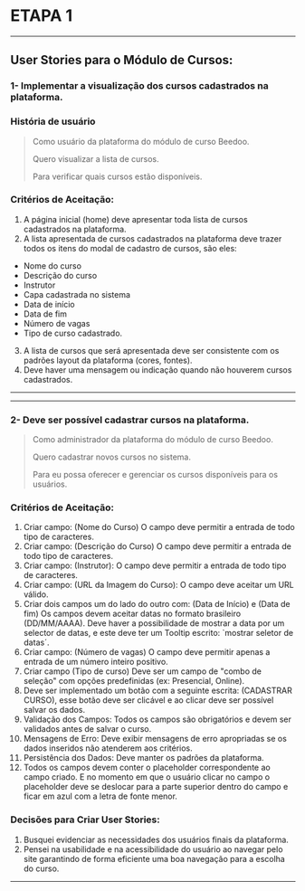 # ETAPA 1
---
## User Stories para o Módulo de Cursos:

### 1- Implementar a visualização dos cursos cadastrados na plataforma.

### História de usuário
> Como usuário da plataforma do módulo de curso Beedoo.
> 
> Quero visualizar a lista de cursos.
> 
> Para verificar quais cursos estão disponíveis.

 ### Critérios de Aceitação:
1. A página inicial (home) deve apresentar toda lista de cursos cadastrados na plataforma.
2. A lista apresentada de cursos cadastrados na plataforma deve trazer todos os itens do modal de cadastro de cursos, são eles:
  - Nome do curso 
  - Descrição do curso 
  - Instrutor
  - Capa cadastrada no sistema
  - Data de início 
  - Data de fim
  - Número de vagas 
  - Tipo de curso cadastrado.

3. A lista de cursos que será apresentada deve ser consistente com os padrões layout da plataforma (cores, fontes).   
4. Deve haver uma mensagem ou indicação quando não houverem cursos cadastrados.
---
---

### 2- Deve ser possível cadastrar cursos na plataforma.

> Como administrador da plataforma do módulo de curso Beedoo.
> 
> Quero cadastrar novos cursos no sistema.
> 
> Para eu possa oferecer e gerenciar os cursos disponíveis para os usuários.

 ### Critérios de Aceitação:
 
1. Criar campo: (Nome do Curso) O campo deve permitir a entrada de todo tipo de caracteres.
2. Criar campo: (Descrição do Curso) O campo deve permitir a entrada de todo tipo de caracteres.
3. Criar campo: (Instrutor): O campo deve permitir a entrada de todo tipo de caracteres.
4. Criar campo: (URL da Imagem do Curso): O campo deve aceitar um URL válido.
5. Criar dois campos um do lado do outro com: (Data de Início) e (Data de fim) Os campos devem aceitar datas no formato brasileiro (DD/MM/AAAA).  Deve haver a possibilidade de mostrar a data por um selector de datas, e este deve ter um Tooltip escrito: `mostrar seletor de datas´.
6. Criar campo: (Número de vagas) O campo deve permitir apenas a entrada de um número inteiro positivo.
7. Criar campo (Tipo de curso) Deve ser um campo de "combo de seleção" com opções predefinidas (ex: Presencial, Online).
8. Deve ser implementado um botão com a seguinte escrita: (CADASTRAR CURSO), esse botão deve ser clicável e ao clicar deve ser possível salvar os dados.
9. Validação dos Campos: Todos os campos são obrigatórios e devem ser validados antes de salvar o curso.
10. Mensagens de Erro: Deve exibir mensagens de erro apropriadas se os dados inseridos não atenderem aos critérios.
11. Persistência dos Dados: Deve manter os padrões da plataforma.
12. Todos os campos devem conter o placeholder correspondente ao campo criado. E no momento em que o usuário clicar no campo o placeholder deve se deslocar para a parte superior dentro do campo e ficar em azul com a letra de fonte menor.

### Decisões para Criar User Stories:

1. Busquei evidenciar as necessidades dos usuários finais da plataforma. 
2. Pensei na usabilidade e na acessibilidade do usuário ao navegar pelo site garantindo de forma eficiente uma boa navegação para a escolha do curso.

---

